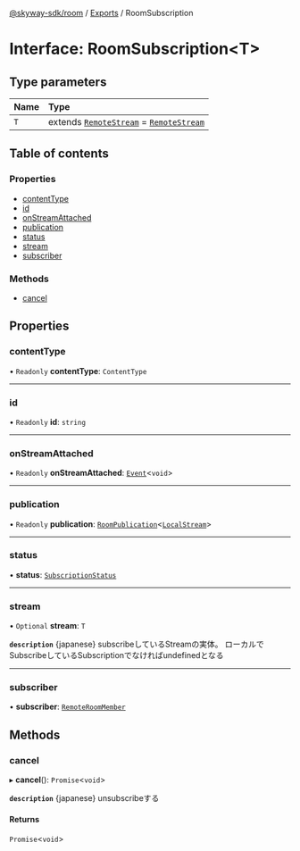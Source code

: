 [@skyway-sdk/room](../README.md) / [Exports](../modules.md) / RoomSubscription

# Interface: RoomSubscription<T\>

## Type parameters

| Name | Type |
| :------ | :------ |
| `T` | extends [`RemoteStream`](../modules.md#remotestream) = [`RemoteStream`](../modules.md#remotestream) |

## Table of contents

### Properties

- [contentType](RoomSubscription.md#contenttype)
- [id](RoomSubscription.md#id)
- [onStreamAttached](RoomSubscription.md#onstreamattached)
- [publication](RoomSubscription.md#publication)
- [status](RoomSubscription.md#status)
- [stream](RoomSubscription.md#stream)
- [subscriber](RoomSubscription.md#subscriber)

### Methods

- [cancel](RoomSubscription.md#cancel)

## Properties

### contentType

• `Readonly` **contentType**: `ContentType`

___

### id

• `Readonly` **id**: `string`

___

### onStreamAttached

• `Readonly` **onStreamAttached**: [`Event`](../classes/Event.md)<`void`\>

___

### publication

• `Readonly` **publication**: [`RoomPublication`](RoomPublication.md)<[`LocalStream`](../modules.md#localstream)\>

___

### status

• **status**: [`SubscriptionStatus`](../modules.md#subscriptionstatus)

___

### stream

• `Optional` **stream**: `T`

**`description`** {japanese} subscribeしているStreamの実体。
ローカルでSubscribeしているSubscriptionでなければundefinedとなる

___

### subscriber

• **subscriber**: [`RemoteRoomMember`](RemoteRoomMember.md)

## Methods

### cancel

▸ **cancel**(): `Promise`<`void`\>

**`description`** {japanese} unsubscribeする

#### Returns

`Promise`<`void`\>
